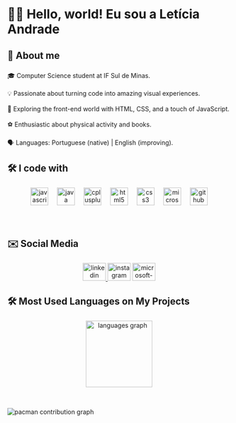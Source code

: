 <br clear="both">

<h1 align="left">👩‍💻 Hello, world! Eu sou a Letícia Andrade</h1>

###

<h2 align="left">📝 About me</h2>

###

<p align="left">🎓 Computer Science student at IF Sul de Minas.<br><br>💡 Passionate about turning code into amazing visual experiences.<br><br>🚀 Exploring the front-end world with HTML, CSS, and a touch of JavaScript.<br><br>⚽ Enthusiastic about physical activity and books.<br><br>🗣️ Languages: Portuguese (native) | English (improving).</p>

###

<h2 align="left">🛠️ I code with</h2>

###

<div align="center">
  <img src="https://cdn.jsdelivr.net/gh/devicons/devicon/icons/javascript/javascript-original.svg" height="40" alt="javascript logo"  />
  <img width="12" />
  <img src="https://cdn.jsdelivr.net/gh/devicons/devicon/icons/java/java-original.svg" height="40" alt="java logo"  />
  <img width="12" />
  <img src="https://cdn.jsdelivr.net/gh/devicons/devicon/icons/cplusplus/cplusplus-original.svg" height="40" alt="cplusplus logo"  />
  <img width="12" />
  <img src="https://cdn.jsdelivr.net/gh/devicons/devicon/icons/html5/html5-original.svg" height="40" alt="html5 logo"  />
  <img width="12" />
  <img src="https://cdn.jsdelivr.net/gh/devicons/devicon/icons/css3/css3-original.svg" height="40" alt="css3 logo"  />
  <img width="12" />
  <img src="https://cdn.jsdelivr.net/gh/devicons/devicon/icons/microsoftsqlserver/microsoftsqlserver-plain.svg" height="40" alt="microsoftsqlserver logo"  />
  <img width="12" />
  <img src="https://cdn.jsdelivr.net/gh/devicons/devicon/icons/github/github-original.svg" height="40" alt="github logo"  />
</div>

###

<br clear="both">

<h2 align="left">✉️ Social Media</h2>

###

<div align="center">
  <a href="https://www.linkedin.com/in/let%C3%ADcia-andradee/" target="_blank">
    <img src="https://raw.githubusercontent.com/maurodesouza/profile-readme-generator/master/src/assets/icons/social/linkedin/default.svg" width="52" height="40" alt="linkedin logo"  />
  </a>
  <img src="https://raw.githubusercontent.com/maurodesouza/profile-readme-generator/master/src/assets/icons/social/instagram/default.svg" width="52" height="40" alt="instagram logo"  />
  <a href="leticiaandradeoliveira@outlook.com" target="_blank">
    <img src="https://raw.githubusercontent.com/maurodesouza/profile-readme-generator/master/src/assets/icons/social/microsoft-outlook/default.svg" width="52" height="40" alt="microsoft-outlook logo"  />
  </a>
</div>

###

<h2 align="left">🛠️ Most Used Languages on My Projects</h2>

###

<div align="center">
  <img src="https://github-readme-stats.vercel.app/api/top-langs?username=LeehAndradee&locale=en&hide_title=false&layout=compact&card_width=320&langs_count=5&theme=dracula&hide_border=false&order=2" height="150" alt="languages graph"  />
</div>

###

<h2 align="left"></h2>

###

<br clear="both">

<picture>
  <source media="(prefers-color-scheme: dark)" srcset="https://raw.githubusercontent.com/LeehAndradee/LeehAndradee/output/pacman-contribution-graph-dark.svg">
  <source media="(prefers-color-scheme: light)" srcset="https://raw.githubusercontent.com/LeehAndradee/LeehAndradee/output/pacman-contribution-graph.svg">
  <img alt="pacman contribution graph" src="https://raw.githubusercontent.com/LeehAndradee/LeehAndradee/output/pacman-contribution-graph.svg">
</picture>

###
